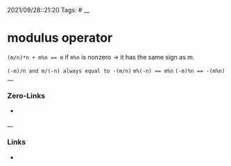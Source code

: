 2021/09/28::21:20
Tags: #
__
# modulus operator
`(m/n)*n + m%n == m`
if `m%n` is nonzero -> it has the same sign as m.

`(-m)/n and m/(-n) always equal to -(m/n)`
`m%(-n) == m%n`
`(-m)%n == -(m%n)`
__
### Zero-Links
-
__
### Links
-